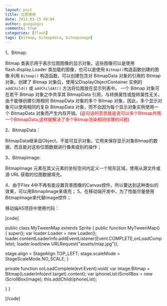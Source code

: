 ```yaml
---
layout: post
title: 位图使用
date: 2012-03-15 08:04
author: guoguogis
comments: true
categories: [flash]
tags: [bitmap, bitmapdata, bitmapimage]
---
```

1、Bitmap:

Bitmap 类表示用于表示位图图像的显示对象。这些图像可以是使用 flash.display.Loader 类加载的图像，也可以是使用 <code>Bitmap()</code>构造函数创建的图像.利用 <code>Bitmap()</code> 构造函数，可以创建包含对 BitmapData 对象的引用的 Bitmap 对象。创建了 Bitmap 对象后，使用父DisplayObjectContainer 实例的 <code>addChild()</code> 或 <code>addChildAt()</code> 方法将位图放在显示列表中。 一个 Bitmap 对象可在若干 Bitmap 对象之中共享其 BitmapData 引用，与转换属性或旋转属性无关。由于能够创建引用相同 BitmapData 对象的多个 Bitmap 对象，因此，多个显示对象可以使用相同的复杂 BitmapData 对象，而不会因为每个显示对象实例使用一个 BitmapData 对象而产生内存开销。(<span style="color: #ff0000;">这句话的意思就是说可以多个Bitmap共用一个BitmapData,这样就解决了多个Bitmap渲染相同纹理的问题</span>)

2、BitmapData：

BitmapData继承自Object，不是可显示对象。它用来保存显示对象Bitmap的数据，而且能对这些位图数据进行像素级别的操作；

3、BitmapImage:

BitmapImage 元素在其父元素的坐标空间内定义一个矩形区域，使用从源文件或源 URL 获取的位图数据填充。

4、由于Flex 4中不再有能设置背景图像的Canvas控件，所以要达到这种类似的效果，可以用BitmapImage来填充； 5、在移动端开发中，为了性能尽量使用BitmapImage来代替Image控件；

移动端AS项目中使用代码：

[code]

public class MyTweenMap extends Sprite
 {
 public function MyTweenMap()
 {
 super();
 var loader:Loader = new Loader();
 loader.contentLoaderInfo.addEventListener(Event.COMPLETE,onLoadComplete);
 loader.load(new URLRequest(&quot;assets/map.jpg&quot;));

 stage.align = StageAlign.TOP_LEFT;
 stage.scaleMode = StageScaleMode.NO_SCALE;
 }

 private function onLoadComplete(evt:Event):void{
 var image:Bitmap = Bitmap(LoaderInfo(evt.target).content);
 var iphoneList:iScrollBox = new iScrollBox(image);
 this.addChild(iphoneList);

 }
 }

[/code]
